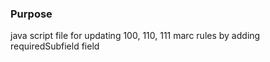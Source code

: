 ### Purpose
java script file for updating 100, 110, 111 marc rules by adding requiredSubfield field
